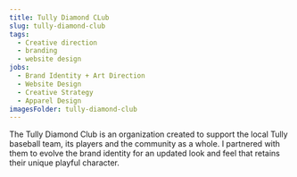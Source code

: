 ```yaml
---
title: Tully Diamond CLub
slug: tully-diamond-club
tags:
  - Creative direction
  - branding
  - website design
jobs:
  - Brand Identity + Art Direction
  - Website Design
  - Creative Strategy
  - Apparel Design
imagesFolder: tully-diamond-club
---
```


The Tully Diamond Club is an organization created to support the local Tully baseball team, its players and the community as a whole. I partnered with them to evolve the brand identity for an updated look and feel that retains their unique playful character.
